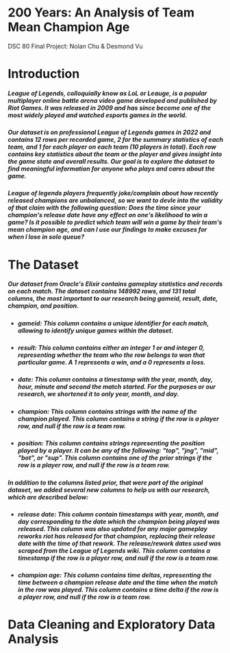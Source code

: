 <body>


<!-- Header -->


<!-- First Grid -->
<h1>200 Years: An Analysis of <span class="br"></span>  Team Mean Champion Age</h1>

<p>DSC 80 Final Project: Nolan Chu & Desmond Vu</p>

<h1>Introduction</h1>

<h5>League of Legends, colloquially know as LoL or Leauge, is a popular multiplayer online battle arena video game developed and published by Riot Games. It was released in 2009 and has since become one of the most widely played and watched esports games in the world.</h5>

<h5>Our dataset is on professional League of Legends games in 2022 and contains 12 rows per recorded game, 2 for the summary statistics of each team, and 1 for each player on each team (10 players in total). Each row contains key statistics about the team or the player and gives insight into the game state and overall results. Our goal is to explore the dataset to find meaningful information for anyone who plays and cares about the game.</h5>

<h5>League of legends players frequently joke/complain about how recently released champions are unbalanced, so we want to devle into the validity of that claim with the following question: <b><em>Does the time since your champion's release date have any effect on one's likelihood to win a game?</em></b> Is it possible to predict which team will win a game by their team's mean champion age, and can I use our findings to make excuses for when I lose in solo queue?</h5>

<h1>The Dataset</h1>

<h5>Our dataset from Oracle's Elixir contains gameplay statistics and records on each match. The dataset contains 148992 rows, and 131 total columns, the most important to our research being gameid, result, date, champion, and position.</h5>

<ul>
  <li>
    <h5><i>gameid:</i> This column contains a unique identifier for each match, allowing to identify unique games within the dataset.</h5>
  </li>
  <li>
    <h5><i>result:</i> This column contains either an integer 1 or and integer 0, representing whether the team who the row belongs to won that particular game. A 1 represents a win, and a 0 represents a loss.</h5>
  </li>
  <li>
    <h5><i>date:</i> This column contains a timestamp with the year, month, day, hour, minute and second the match started. For the purposes or our research, we shortened it to only year, month, and day.</h5>
  </li>
  <li>
    <h5><i>champion:</i> This column contains strings with the name of the champion played. This column contains a string if the row is a player row, and null if the row is a team row.</h5>
  </li>
  <li>
    <h5><i>position:</i> This column contains strings representing the position played by a player. It can be any of the following: "top", "jng", "mid", "bot", or "sup". This column contains one of the prior strings if the row is a player row, and null if the row is a team row.</h5>
  </li>
</ul>

<h5>In addition to the columns listed prior, that were part of the original dataset, we added several new columns to help us with our research, which are described below:</h5>

<ul>
  <li>
    <h5><i>release date:</i> This column contain timestamps with year, month, and day corresponding to the date which the champion being played was released. This column was also updated for any major gameplay reworks riot has released for that champion, replacing their release date with the time of that rework. The release/rework dates used was scraped from the League of Legends wiki. This column contains a timestamp if the row is a player row, and null if the row is a team row.</h5>
  </li>
  <li>
    <h5><i>champion age:</i> This column contains time deltas, representing the time between a champion release date and the time when the match in the row was played. This column contains a time delta if the row is a player row, and null if the row is a team row.</h5>
  </li>
</ul>
      
<h1>Data Cleaning and Exploratory Data Analysis</h1>
        


